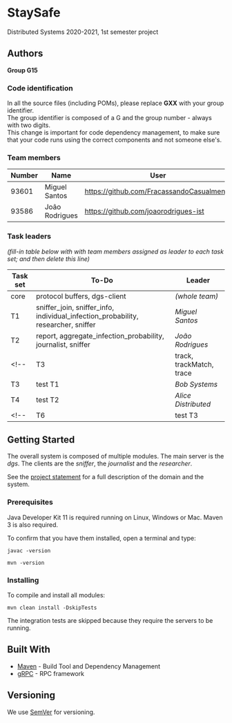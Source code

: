 # StaySafe

Distributed Systems 2020-2021, 1st semester project


## Authors

**Group G15**

### Code identification

In all the source files (including POMs), please replace __GXX__ with your group identifier.  
The group identifier is composed of a G and the group number - always with two digits.  
This change is important for code dependency management, to make sure that your code runs using the correct components and not someone else's.

### Team members
 

| Number | Name              | User                             | Email                               |
| -------|-------------------|----------------------------------| ------------------------------------|
| 93601  | Miguel Santos     | <https://github.com/FracassandoCasualmente>   | <mailto:miguel.conrado.santos@tecnico.ulisboa.pt>   |
| 93586  | João Rodrigues       | <https://github.com/joaorodrigues-ist>     | <mailto:joao.pedro.freixo.rodrigues@tecnico.ulisboa.pt>     |


### Task leaders

*(fill-in table below with with team members assigned as leader to each task set; and then delete this line)*  

| Task set | To-Do                         | Leader              |
| ---------|-------------------------------| --------------------|
| core     | protocol buffers, dgs-client | _(whole team)_      |
| T1       | sniffer_join, sniffer_info, individual_infection_probability, researcher, sniffer       | _Miguel Santos_ |
| T2       | report, aggregate_infection_probability, journalist, sniffer               | _João Rodrigues_       |
<!--| T3       | track, trackMatch, trace      | _Charlie Rules_     |-->
| T3       | test T1                       | _Bob Systems_     |
| T4       | test T2                       | _Alice Distributed_ |
<!--| T6       | test T3                       | _Bob Systems_       |-->


## Getting Started

The overall system is composed of multiple modules.
The main server is the _dgs_.
The clients are the _sniffer_, the _journalist_ and the _researcher_.

See the [project statement](https://github.com/tecnico-distsys/StaySafe/blob/main/part1.md) for a full description of the domain and the system.

### Prerequisites

Java Developer Kit 11 is required running on Linux, Windows or Mac.
Maven 3 is also required.

To confirm that you have them installed, open a terminal and type:

```
javac -version

mvn -version
```

### Installing

To compile and install all modules:

```
mvn clean install -DskipTests
```

The integration tests are skipped because they require the servers to be running.


## Built With

* [Maven](https://maven.apache.org/) - Build Tool and Dependency Management
* [gRPC](https://grpc.io/) - RPC framework


## Versioning

We use [SemVer](http://semver.org/) for versioning. 
